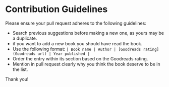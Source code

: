 # Contribution Guidelines

Please ensure your pull request adheres to the following guidelines:

- Search previous suggestions before making a new one, as yours may be a duplicate.
- if you want to add a new book you should have read the book.
- Use the following format: `| Book name | Author | [Goodreads rating](Goodreads url) | Year published |`
- Order the entry within its section based on the Goodreads rating.
- Mention in pull request clearly why you think the book deserve to be in the list.

Thank you!
